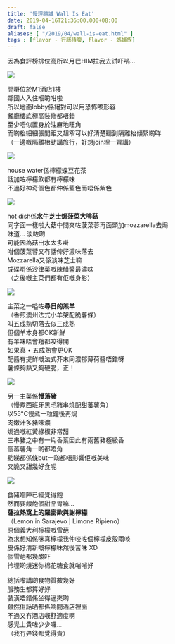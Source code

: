 ```yaml
---
title: '慢理牆城 Wall Is Eat'
date: 2019-04-16T21:36:00.000+08:00
draft: false
aliases: [ "/2019/04/wall-is-eat.html" ]
tags : [flavor - 行膳積腹, flavor - 螞蟻族]
---
```


因為食評榜排位高所以月巴HIM拉我去試吓喎…  

![](https://1.bp.blogspot.com/-a-oKXawOEvQ/XLVQjKIVv6I/AAAAAAAAIhM/7-KsnrwCRjcsMS1bl7K3bg5TGbPVsq9wQCLcBGAs/s640/IMG_20190416_114545.jpg)

間嘢位於M1酒店1樓  
鄰國人入住嗰啲咁啦  
所以地面lobby係絕對可以用恐怖嚟形容  
餐廳樓底極高裝修都唔錯  
至少唔似置身於油麻地旺角  
而啲枱細細張間距又超窄可以好清楚聽到隔離枱傾緊啲咩  
（一邊嘅隔離枱勁講旅行，好想join埋一齊講）  

![](https://1.bp.blogspot.com/-OBJ9i3t_91c/XLVRBU63WlI/AAAAAAAAIhU/gJYJEP8vdHoTsMtLMaz0fwYmKISIfyy5wCLcBGAs/s640/IMG_20190415_200427.jpg)

house water係檸檬蝶豆花茶  
話加咗檸檬飲都有檸檬味  
不過好神奇個色都仲係藍色而唔係紫色  

![](https://1.bp.blogspot.com/-jTy-EJfyGe8/XLVTv320EkI/AAAAAAAAIhc/Kw0-VgzwciM6P4EW4IKb0FYHmEZvR3NPgCLcBGAs/s640/IMG_20190415_201558.jpg)

hot dish係**水牛芝士焗菠菜大啡菇**  
同字面一樣啦大菇中間夾咗菠菜蓉再面頭加mozzarella去焗  
味道… 淡咗啲  
可能因為菇出水太多啩  
咁個菠菜蓉又冇話俾好濃味落去  
Mozzarella又係淡味芝士嘛  
成碟嘢係沙律菜嘅陳醋醬最濃味  
（之後嘅主菜們都有佢嘅身影）  

![](https://4.bp.blogspot.com/-6ae2_jSUW6Q/XLVVW0RVr7I/AAAAAAAAIhk/sg54WOBZ69krUNgNhIR9fQgeIQb8Tqe8QCLcBGAs/s640/IMG_20190415_201319.jpg)

主菜之一嗌咗**尋日的羔羊**  
（香煎澳州法式小羊架配脆薯條）  
叫五成熟切落去似三成熟  
但個羊本身都OK新鮮  
有羊味唔會羶都咬得開  
如果真 • 五成熟會更OK  
配醬有提鮮嘅法式芥末同濃郁薄荷醬唔錯呀  
薯條夠熱又夠硬脆，正！  

![](https://1.bp.blogspot.com/-jnaHbHhb3Yo/XLVWO2bhzgI/AAAAAAAAIhw/jS4uWTyvqXgrNTHxq_w3f6wzXW-_fV0IQCLcBGAs/s640/IMG_20190415_204356.jpg)

另一主菜係**慢落豬**  
（慢煮西班牙黑毛豬串燒配甜蕃薯角）  
以55°C慢煮一粒鐘後再焗  
肉嫩汁多豬味濃  
焗過嘅紅黃綠椒非常甜  
三串豬之中有一片香葉因此有兩舊豬極級香  
個蕃薯角一啲都唔角  
點睇都係條but一啲都唔影響佢嘅美味  
又脆又甜幾好食呢  

![](https://4.bp.blogspot.com/-AW_zy2nng9c/XLVYXBPVdAI/AAAAAAAAIh8/5yfZ77VzTsUvETwO0esFEDnRsqSt4TcCwCLcBGAs/s640/IMG_20190415_212236.jpg)

食豬嗰陣已經覺得飽  
然而要餵飽個甜品胃嘛…  
**薩拉熱窩上的羅密歐與謝檸檬**  
（Lemon in Sarajevo | Limone Ripieno）  
原個義大利檸檬嘅雪葩  
為求想知係咪真檸檬我仲咬咗個檸檬皮殼兩啖  
皮係好清新嘅檸檬味然後苦味 XD  
個雪葩都幾酸吓  
拎埋啲燒迷你棉花糖食就啱啱好  
  
總括嚟講啲食物質數幾好  
服務生都算好好  
裝潢唔錯係坐得逼夾啲  
雖然佢話晒都係响間酒店裡面  
不過又冇酒店嘅舒適度啊  
感覺上貴咗少少囉…  
（我冇畀錢都覺得貴）